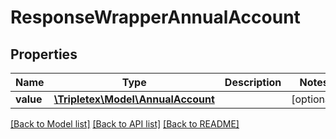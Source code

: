 # ResponseWrapperAnnualAccount

## Properties
Name | Type | Description | Notes
------------ | ------------- | ------------- | -------------
**value** | [**\Tripletex\Model\AnnualAccount**](AnnualAccount.md) |  | [optional] 

[[Back to Model list]](../README.md#documentation-for-models) [[Back to API list]](../README.md#documentation-for-api-endpoints) [[Back to README]](../README.md)


